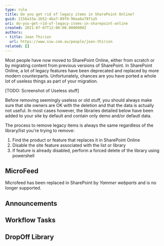 ```yaml
---
type: rule
title: Do you get rid of legacy items in SharePoint Online?
guid: 2156a33a-2b52-4ba7-89f0-96aa6a78f1a5
uri: do-you-get-rid-of-legacy-items-in-sharepoint-online
created: 2021-07-07T12:00:00.0000000Z
authors: 
- title: Jean Thirion
  url: https://www.ssw.com.au/people/jean-thirion
related: []
---
```


Most people have now moved to SharePoint Online, either from scratch or by migrating content from previous versions of SharePoint. In SharePoint Online, a lot of legacy features have been deprecated and replaced by more modern counterparts. Unfortunately, chances are you have ported a whole lot of useless things as part of your migration.

[TODO: Screenshot of Useless stuff]

Before removing seemingly useless or old stuff, you should always make sure that site owners are OK with the deletion and that the data is actually not useful. In most cases however, the libraries detailed below have been added to your site by default and contain only demo and/or defautl data.

<!--endintro-->

The process to remove legacy items is always the same regardless of the library/list you're trying to remove:
1. Find the product or feature that replaces it in SharePoint Online
2. Disable the site feature associated with the list or library
3. If feature is already disabled, perform a forced delete of the library using powershell 

## MicroFeed

Microfeed has been replaced in SharePoint by *Yammer webparts* and is no longer supported.



## Announcements

## Workflow Tasks

## DropOff Library
